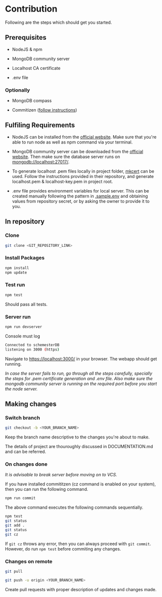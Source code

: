 # Contribution

Following are the steps which should get you started.

## Prerequisites

- NodeJS & npm

- MongoDB community server

- Localhost CA certificate

- .env file

### Optionally

- MongoDB compass

- Commitizen ([follow instructions](https://github.com/commitizen/cz-cli))

## Fulfiling Requirements

- NodeJS can be installed from the [official website](https://nodejs.org/). Make sure that you're able to run node as well as npm command via your terminal.

- MongoDB community server can be downloaded from the [official website](https://www.mongodb.com/try/download/community). Then make sure the database server runs on [mongodb://localhost:27017/](mongodb://localhost:27017/).

- To generate localhost .pem files locally in project folder, [mkcert](https://github.com/FiloSottile/mkcert#installation) can be used. Follow the instructions provided in their repository, and generate localhost.pem & localhost-key.pem in project root.

- .env file provides environment variables for local server. This can be created manually following the pattern in [.sample.env](.sample.env) and obtaining values from repository secret, or by asking the owner to provide it to you.

## In repository

### Clone

```bash
git clone <GIT_REPOSITORY_LINK>
```

### Install Packages

```bash
npm install
npm update
```

### Test run

```bash
npm test
```

Should pass all tests.

### Server run

```bash
npm run devserver
```

Console must log

```bash
Connected to schemesterDB
listening on 3000 (https)
```

Navigate to [https://localhost:3000/](https://localhost:3000/) in your browser. The webapp should get running.

_In case the server fails to run, go through all the steps carefully, specially the steps for .pem certificate generation and .env file. Also make sure the mongodb community server is running on the required port before you start the node server._

## Making changes

### Switch branch

```bash
git checkout -b <YOUR_BRANCH_NAME>
```

Keep the branch name descriptive to the changes you're about to make.

The details of project are thouroughly discussed in DOCUMENTATION.md and can be referred.

### On changes done

_It is advisable to break server before moving on to VCS._

If you have installed commititzen (cz command is enabled on your system), then you can run the following command.

```bash
npm run commit
```

The above command executes the following commands sequentially.

```bash
npm test
git status
git add .
git status
git cz

```

If ```git cz``` throws any error, then you can always proceed with ```git commit```. However, do run ```npm test``` before commiting any changes.

### Changes on remote

```bash
git pull
```

```bash
git push -u origin <YOUR_BRANCH_NAME>
```

Create pull requests with proper description of updates and changes made.
